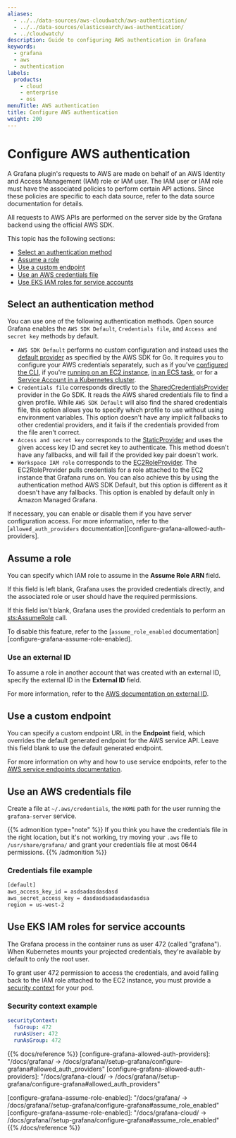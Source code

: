 ```yaml
---
aliases:
  - ../../data-sources/aws-cloudwatch/aws-authentication/
  - ../../data-sources/elasticsearch/aws-authentication/
  - ../cloudwatch/
description: Guide to configuring AWS authentication in Grafana
keywords:
  - grafana
  - aws
  - authentication
labels:
  products:
    - cloud
    - enterprise
    - oss
menuTitle: AWS authentication
title: Configure AWS authentication
weight: 200
---
```


# Configure AWS authentication

A Grafana plugin's requests to AWS are made on behalf of an AWS Identity and Access Management (IAM) role or IAM user.
The IAM user or IAM role must have the associated policies to perform certain API actions.
Since these policies are specific to each data source, refer to the data source documentation for details.

All requests to AWS APIs are performed on the server side by the Grafana backend using the official AWS SDK.

This topic has the following sections:

- [Select an authentication method](#select-an-authentication-method)
- [Assume a role](#assume-a-role)
- [Use a custom endpoint](#use-a-custom-endpoint)
- [Use an AWS credentials file](#use-an-aws-credentials-file)
- [Use EKS IAM roles for service accounts](#use-eks-iam-roles-for-service-accounts)

## Select an authentication method

You can use one of the following authentication methods.
Open source Grafana enables the `AWS SDK Default`, `Credentials file`, and `Access and secret key` methods by default.

- `AWS SDK Default` performs no custom configuration and instead uses the [default provider](https://docs.aws.amazon.com/sdk-for-go/v1/developer-guide/configuring-sdk.html) as specified by the AWS SDK for Go.
  It requires you to configure your AWS credentials separately, such as if you've [configured the CLI](https://docs.aws.amazon.com/cli/latest/userguide/cli-configure-files.html), if you're [running on an EC2 instance](https://docs.aws.amazon.com/AWSEC2/latest/UserGuide/iam-roles-for-amazon-ec2.html), [in an ECS task](https://docs.aws.amazon.com/AmazonECS/latest/developerguide/task-iam-roles.html), or for a [Service Account in a Kubernetes cluster](https://docs.aws.amazon.com/eks/latest/userguide/iam-roles-for-service-accounts.html).
- `Credentials file` corresponds directly to the [SharedCredentialsProvider](https://docs.aws.amazon.com/sdk-for-go/api/aws/credentials/#SharedCredentialsProvider) provider in the Go SDK.
  It reads the AWS shared credentials file to find a given profile.
  While `AWS SDK Default` will also find the shared credentials file, this option allows you to specify which profile to use without using environment variables.
  This option doesn't have any implicit fallbacks to other credential providers, and it fails if the credentials provided from the file aren't correct.
- `Access and secret key` corresponds to the [StaticProvider](https://docs.aws.amazon.com/sdk-for-go/api/aws/credentials/#StaticProvider) and uses the given access key ID and secret key to authenticate.
  This method doesn't have any fallbacks, and will fail if the provided key pair doesn't work.
- `Workspace IAM role` corresponds to the [EC2RoleProvider](https://docs.aws.amazon.com/sdk-for-go/api/aws/credentials/ec2rolecreds/#EC2RoleProvider).
  The EC2RoleProvider pulls credentials for a role attached to the EC2 instance that Grafana runs on.
  You can also achieve this by using the authentication method AWS SDK Default, but this option is different as it doesn't have any fallbacks.
  This option is enabled by default only in Amazon Managed Grafana.

If necessary, you can enable or disable them if you have server configuration access.
For more information, refer to the [`allowed_auth_providers` documentation][configure-grafana-allowed-auth-providers].

## Assume a role

You can specify which IAM role to assume in the **Assume Role ARN** field.

If this field is left blank, Grafana uses the provided credentials directly, and the associated role or user should have the required permissions.

If this field isn't blank, Grafana uses the provided credentials to perform an [sts:AssumeRole](https://docs.aws.amazon.com/STS/latest/APIReference/API_AssumeRole.html) call.

To disable this feature, refer to the [`assume_role_enabled` documentation][configure-grafana-assume-role-enabled].

### Use an external ID

To assume a role in another account that was created with an external ID, specify the external ID in the **External ID** field.

For more information, refer to the [AWS documentation on external ID](https://docs.aws.amazon.com/IAM/latest/UserGuide/id_roles_create_for-user_externalid.html).

## Use a custom endpoint

You can specify a custom endpoint URL in the **Endpoint** field, which overrides the default generated endpoint for the AWS service API.
Leave this field blank to use the default generated endpoint.

For more information on why and how to use service endpoints, refer to the [AWS service endpoints documentation](https://docs.aws.amazon.com/general/latest/gr/rande.html).

## Use an AWS credentials file

Create a file at `~/.aws/credentials`, the `HOME` path for the user running the `grafana-server` service.

{{% admonition type="note" %}}
If you think you have the credentials file in the right location, but it's not working, try moving your `.aws` file to `/usr/share/grafana/` and grant your credentials file at most 0644 permissions.
{{% /admonition %}}

### Credentials file example

```bash
[default]
aws_access_key_id = asdsadasdasdasd
aws_secret_access_key = dasdasdsadasdasdasdsa
region = us-west-2
```

## Use EKS IAM roles for service accounts

The Grafana process in the container runs as user 472 (called "grafana").
When Kubernetes mounts your projected credentials, they're available by default to only the root user.

To grant user 472 permission to access the credentials, and avoid falling back to the IAM role attached to the EC2 instance, you must provide a [security context](https://kubernetes.io/docs/tasks/configure-pod-container/security-context/) for your pod.

### Security context example

```yaml
securityContext:
  fsGroup: 472
  runAsUser: 472
  runAsGroup: 472
```

{{% docs/reference %}}
[configure-grafana-allowed-auth-providers]: "/docs/grafana/ -> /docs/grafana/<GRAFANA VERSION>/setup-grafana/configure-grafana#allowed_auth_providers"
[configure-grafana-allowed-auth-providers]: "/docs/grafana-cloud/ -> /docs/grafana/<GRAFANA VERSION>/setup-grafana/configure-grafana#allowed_auth_providers"

[configure-grafana-assume-role-enabled]: "/docs/grafana/ -> /docs/grafana/<GRAFANA VERSION>/setup-grafana/configure-grafana#assume_role_enabled"
[configure-grafana-assume-role-enabled]: "/docs/grafana-cloud/ -> /docs/grafana/<GRAFANA VERSION>/setup-grafana/configure-grafana#assume_role_enabled"
{{% /docs/reference %}}
